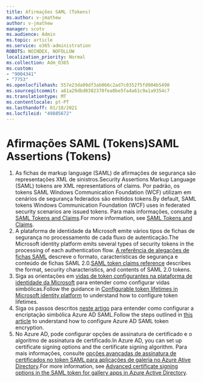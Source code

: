 ```yaml
---
title: Afirmações SAML (Tokens)
ms.author: v-jmathew
author: v-jmathew
manager: scotv
ms.audience: Admin
ms.topic: article
ms.service: o365-administration
ROBOTS: NOINDEX, NOFOLLOW
localization_priority: Normal
ms.collection: Adm_O365
ms.custom:
- "9004341"
- "7753"
ms.openlocfilehash: 557e23da09df3ab066c2ad7c0352f5fd904b5490
ms.sourcegitcommit: a61a29dbd0382370fea0be5fa4a61c9a1a9354c7
ms.translationtype: MT
ms.contentlocale: pt-PT
ms.lasthandoff: 01/18/2021
ms.locfileid: "49885672"
---
```

# <a name="saml-assertions-tokens"></a><span data-ttu-id="b7089-102">Afirmações SAML (Tokens)</span><span class="sxs-lookup"><span data-stu-id="b7089-102">SAML Assertions (Tokens)</span></span>

1. <span data-ttu-id="b7089-103">As fichas de markup language (SAML) de afirmações de segurança são representações XML de sinistros.</span><span class="sxs-lookup"><span data-stu-id="b7089-103">Security Assertions Markup Language (SAML) tokens are XML representations of claims.</span></span> <span data-ttu-id="b7089-104">Por padrão, os tokens SAML Windows Communication Foundation (WCF) utilizam em cenários de segurança federados são emitidos tokens.</span><span class="sxs-lookup"><span data-stu-id="b7089-104">By default, SAML tokens Windows Communication Foundation (WCF) uses in federated security scenarios are issued tokens.</span></span> <span data-ttu-id="b7089-105">Para mais informações, consulte [a SAML Tokens and Claims](https://docs.microsoft.com/dotnet/framework/wcf/feature-details/saml-tokens-and-claims).</span><span class="sxs-lookup"><span data-stu-id="b7089-105">For more information, see [SAML Tokens and Claims](https://docs.microsoft.com/dotnet/framework/wcf/feature-details/saml-tokens-and-claims).</span></span>
2. <span data-ttu-id="b7089-106">A plataforma de identidade da Microsoft emite vários tipos de fichas de segurança no processamento de cada fluxo de autenticação.</span><span class="sxs-lookup"><span data-stu-id="b7089-106">The Microsoft identity platform emits several types of security tokens in the processing of each authentication flow.</span></span> <span data-ttu-id="b7089-107">[A referência de alegações de fichas SAML](https://docs.microsoft.com/azure/active-directory/develop/reference-saml-tokens) descreve o formato, características de segurança e conteúdo de fichas SAML 2.0.</span><span class="sxs-lookup"><span data-stu-id="b7089-107">[SAML token claims reference](https://docs.microsoft.com/azure/active-directory/develop/reference-saml-tokens) describes the format, security characteristics, and contents of SAML 2.0 tokens.</span></span>
3. <span data-ttu-id="b7089-108">Siga as orientações em [vidas de token configurantes na plataforma de identidade da Microsoft](https://docs.microsoft.com/azure/active-directory/develop/active-directory-configurable-token-lifetimes) para entender como configurar vidas simbólicas.</span><span class="sxs-lookup"><span data-stu-id="b7089-108">Follow the guidance in [Configurable token lifetimes in Microsoft identity platform](https://docs.microsoft.com/azure/active-directory/develop/active-directory-configurable-token-lifetimes) to understand how to configure token lifetimes.</span></span>
4. <span data-ttu-id="b7089-109">Siga os passos descritos [neste artigo](https://docs.microsoft.com/azure/active-directory/manage-apps/howto-saml-token-encryption) para entender como configurar a encriptação simbólica Azure AD SAML.</span><span class="sxs-lookup"><span data-stu-id="b7089-109">Follow the steps outlined in [this article](https://docs.microsoft.com/azure/active-directory/manage-apps/howto-saml-token-encryption) to understand how to configure Azure AD SAML token encryption.</span></span>
5. <span data-ttu-id="b7089-110">No Azure AD, pode configurar opções de assinatura de certificado e o algoritmo de assinatura de certificado.</span><span class="sxs-lookup"><span data-stu-id="b7089-110">In Azure AD, you can set up certificate signing options and the certificate signing algorithm.</span></span> <span data-ttu-id="b7089-111">Para mais informações, consulte [opções avançadas de assinatura de certificados no token SAML para aplicações de galeria no Azure Ative Directory](https://docs.microsoft.com/azure/active-directory/manage-apps/certificate-signing-options).</span><span class="sxs-lookup"><span data-stu-id="b7089-111">For more information, see [Advanced certificate signing options in the SAML token for gallery apps in Azure Active Directory](https://docs.microsoft.com/azure/active-directory/manage-apps/certificate-signing-options).</span></span>
